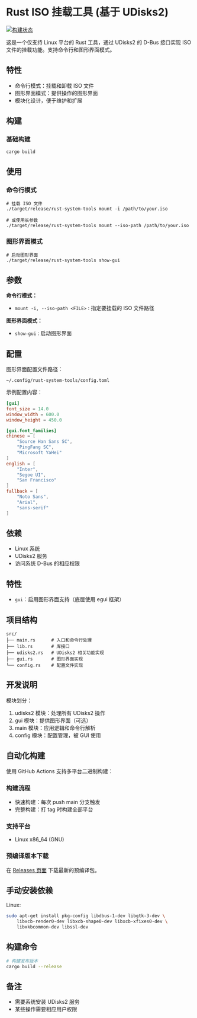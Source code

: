 # Rust ISO 挂载工具 (基于 UDisks2)

[![构建状态](https://github.com/junjiangao/rust-study-demo/actions/workflows/quick-build.yml/badge.svg?event=push)](https://github.com/junjiangao/rust-study-demo/actions/workflows/quick-build.yml)

这是一个仅支持 Linux 平台的 Rust 工具，通过 UDisks2 的 D-Bus 接口实现 ISO 文件的挂载功能。支持命令行和图形界面模式。

## 特性

- 命令行模式：挂载和卸载 ISO 文件
- 图形界面模式：提供操作的图形界面
- 模块化设计，便于维护和扩展

## 构建

### 基础构建
```
cargo build
```

## 使用

### 命令行模式
```
# 挂载 ISO 文件
./target/release/rust-system-tools mount -i /path/to/your.iso

# 或使用长参数
./target/release/rust-system-tools mount --iso-path /path/to/your.iso
```

### 图形界面模式
```
# 启动图形界面
./target/release/rust-system-tools show-gui
```

## 参数

**命令行模式：**
- `mount -i, --iso-path <FILE>` : 指定要挂载的 ISO 文件路径

**图形界面模式：**
- `show-gui` : 启动图形界面

## 配置

图形界面配置文件路径：

`~/.config/rust-system-tools/config.toml`

示例配置内容：
```toml
[gui]
font_size = 14.0
window_width = 600.0
window_height = 450.0

[gui.font_families]
chinese = [
    "Source Han Sans SC",
    "PingFang SC",
    "Microsoft YaHei"
]
english = [
    "Inter",
    "Segoe UI",
    "San Francisco"
]
fallback = [
    "Noto Sans",
    "Arial",
    "sans-serif"
]
```

## 依赖

- Linux 系统
- UDisks2 服务
- 访问系统 D-Bus 的相应权限

## 特性

- `gui`：启用图形界面支持（底层使用 egui 框架）

## 项目结构

```
src/
├── main.rs      # 入口和命令行处理
├── lib.rs       # 库接口
├── udisks2.rs   # UDisks2 相关功能实现
├── gui.rs       # 图形界面实现
└── config.rs    # 配置文件实现
```

## 开发说明

模块划分：

1. udisks2 模块：处理所有 UDisks2 操作
2. gui 模块：提供图形界面（可选）
3. main 模块：应用逻辑和命令行解析
4. config 模块：配置管理，被 GUI 使用

## 自动化构建

使用 GitHub Actions 支持多平台二进制构建：

### 构建流程
- 快速构建：每次 push main 分支触发
- 完整构建：打 tag 时构建全部平台

### 支持平台
- Linux x86_64 (GNU)

### 预编译版本下载

在 [Releases 页面](../../releases) 下载最新的预编译包。

## 手动安装依赖

Linux:
```bash
sudo apt-get install pkg-config libdbus-1-dev libgtk-3-dev \
    libxcb-render0-dev libxcb-shape0-dev libxcb-xfixes0-dev \
    libxkbcommon-dev libssl-dev
```

## 构建命令

```bash
# 构建发布版本
cargo build --release
```

## 备注

- 需要系统安装 UDisks2 服务
- 某些操作需要相应用户权限
